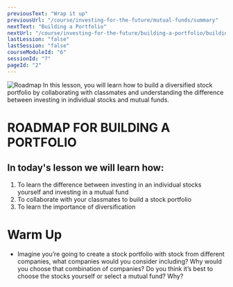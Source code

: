 ```yaml
---
previousText: "Wrap it up"
previousUrl: "/course/investing-for-the-future/mutual-funds/summary"
nextText: "Building a Portfolio"
nextUrl: "/course/investing-for-the-future/building-a-portfolio/building-a-portfolio"
lastLession: "false"
lastSession: "false"
courseModuleId: "6"
sessionId: "7"
pageId: "2"
---
```



![Roadmap](/assets/img/roadmap.png)
<sparkle-character-intro class="shift-up-overlap" position="right" character="yuna">
In this lesson, you will learn how to build a diversified stock portfolio by collaborating with classmates and understanding the difference between investing in individual stocks and mutual funds.</sparkle-character-intro>

# ROADMAP FOR BUILDING A PORTFOLIO

## In today's lesson we will learn how:

1. To learn the difference between investing in an individual stocks yourself and investing in a mutual fund
2. To collaborate with your classmates to build a stock portfolio
3. To learn the importance of diversification

# Warm Up

- Imagine you’re going to create a stock portfolio with stock from different companies, what companies would you consider including? Why would you choose that combination of companies? Do you think it’s best to choose the stocks yourself or select a mutual fund? Why?
